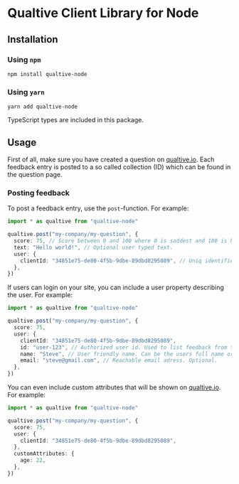# Qualtive Client Library for Node

## Installation

### Using `npm`

```
npm install qualtive-node
```

### Using `yarn`

```
yarn add qualtive-node
```

TypeScript types are included in this package.

## Usage

First of all, make sure you have created a question on [qualtive.io](https://qualtive.io). Each feedback entry is posted to a so called collection (ID) which can be found in the question page.

### Posting feedback

To post a feedback entry, use the `post`-function. For example:

```typescript
import * as qualtive from "qualtive-node"

qualtive.post("my-company/my-question", {
  score: 75, // Score between 0 and 100 where 0 is saddest and 100 is happiest.
  text: "Hello world!", // Optional user typed text.
  user: {
    clientId: "34851e75-de80-4f5b-9dbe-89dbd8295089", // Uniq identifier for the client the feedback was sent from.
  },
})
```

If users can login on your site, you can include a user property describing the user. For example:

```typescript
import * as qualtive from "qualtive-node"

qualtive.post("my-company/my-question", {
  score: 75,
  user: {
    clientId: "34851e75-de80-4f5b-9dbe-89dbd8295089",
    id: "user-123", // Authorized user id. Used to list feedback from the same user. Optional.
    name: "Steve", // User friendly name. Can be the users full name or alias. Optional.
    email: "steve@gmail.com", // Reachable email adress. Optional.
  },
})
```

You can even include custom attributes that will be shown on [qualtive.io](https://qualtive.io). For example:

```typescript
import * as qualtive from "qualtive-node"

qualtive.post("my-company/my-question", {
  score: 75,
  user: {
    clientId: "34851e75-de80-4f5b-9dbe-89dbd8295089",
  },
  customAttributes: {
    age: 22,
  },
})
```
